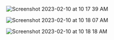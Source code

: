![Screenshot 2023-02-10 at 10 17 39 AM](https://user-images.githubusercontent.com/69357545/218004304-a2d05f5c-544e-43e5-a7fb-ed4be746ed55.png)

![Screenshot 2023-02-10 at 10 18 07 AM](https://user-images.githubusercontent.com/69357545/218005051-e7d1cabf-9557-4c8e-8499-36ebf7db4ff6.png)

![Screenshot 2023-02-10 at 10 18 18 AM](https://user-images.githubusercontent.com/69357545/218005242-c6a1511a-3e51-48cf-ac47-a26ff4300fb6.png)

